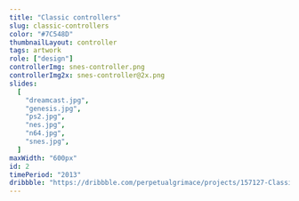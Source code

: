```yaml
---
title: "Classic controllers"
slug: classic-controllers
color: "#7C548D"
thumbnailLayout: controller
tags: artwork
role: ["design"]
controllerImg: snes-controller.png
controllerImg2x: snes-controller@2x.png
slides:
  [
    "dreamcast.jpg",
    "genesis.jpg",
    "ps2.jpg",
    "nes.jpg",
    "n64.jpg",
    "snes.jpg",
  ]
maxWidth: "600px"
id: 2
timePeriod: "2013"
dribbble: "https://dribbble.com/perpetualgrimace/projects/157127-Classic-controller-illustrations"
---
```

